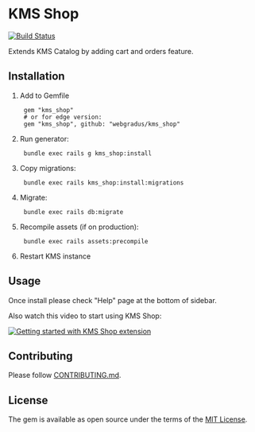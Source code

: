 # KMS Shop
[![Build Status](https://travis-ci.org/webgradus/kms_shop.svg?branch=master)](https://travis-ci.org/webgradus/kms_shop)

Extends KMS Catalog by adding cart and orders feature.

## Installation

1. Add to Gemfile

        gem "kms_shop"
        # or for edge version:
        gem "kms_shop", github: "webgradus/kms_shop"

2. Run generator:

        bundle exec rails g kms_shop:install

3. Copy migrations:

        bundle exec rails kms_shop:install:migrations

4. Migrate:

        bundle exec rails db:migrate

5. Recompile assets (if on production):

        bundle exec rails assets:precompile

6. Restart KMS instance

## Usage

Once install please check "Help" page at the bottom of sidebar.

Also watch this video to start using KMS Shop:

[![Getting started with KMS Shop extension](http://img.youtube.com/vi/fh9xW0PAHsk/0.jpg)](https://youtu.be/fh9xW0PAHsk "Getting started with KMS Shop extension")

## Contributing

Please follow [CONTRIBUTING.md](CONTRIBUTING.md).

## License
The gem is available as open source under the terms of the [MIT License](http://opensource.org/licenses/MIT).
